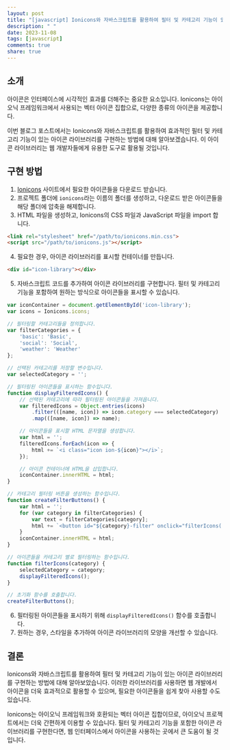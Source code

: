 ```yaml
---
layout: post
title: "[javascript] Ionicons와 자바스크립트를 활용하여 필터 및 카테고리 기능이 있는 아이콘 라이브러리 구현 방법"
description: " "
date: 2023-11-08
tags: [javascript]
comments: true
share: true
---
```


## 소개
아이콘은 인터페이스에 시각적인 효과를 더해주는 중요한 요소입니다. Ionicons는 아이오닉 프레임워크에서 사용되는 벡터 아이콘 집합으로, 다양한 종류의 아이콘을 제공합니다.

이번 블로그 포스트에서는 Ionicons와 자바스크립트를 활용하여 효과적인 필터 및 카테고리 기능이 있는 아이콘 라이브러리를 구현하는 방법에 대해 알아보겠습니다. 이 아이콘 라이브러리는 웹 개발자들에게 유용한 도구로 활용될 것입니다.

## 구현 방법
1. [Ionicons](https://ionicons.com/) 사이트에서 필요한 아이콘들을 다운로드 받습니다.
2. 프로젝트 폴더에 `ionicons`라는 이름의 폴더를 생성하고, 다운로드 받은 아이콘들을 해당 폴더에 압축을 해제합니다.
3. HTML 파일을 생성하고, Ionicons의 CSS 파일과 JavaScript 파일을 import 합니다.

```html
<link rel="stylesheet" href="/path/to/ionicons.min.css">
<script src="/path/to/ionicons.js"></script>
```

4. 필요한 경우, 아이콘 라이브러리를 표시할 컨테이너를 만듭니다.

```html
<div id="icon-library"></div>
```

5. 자바스크립트 코드를 추가하여 아이콘 라이브러리를 구현합니다. 필터 및 카테고리 기능을 포함하여 원하는 방식으로 아이콘들을 표시할 수 있습니다.

```javascript
var iconContainer = document.getElementById('icon-library');
var icons = Ionicons.icons;

// 필터링할 카테고리들을 정의합니다.
var filterCategories = {
    'basic': 'Basic',
    'social': 'Social',
    'weather': 'Weather'
};

// 선택된 카테고리를 저장할 변수입니다.
var selectedCategory = '';

// 필터링된 아이콘들을 표시하는 함수입니다.
function displayFilteredIcons() {
    // 선택된 카테고리에 따라 필터링된 아이콘들을 가져옵니다.
    var filteredIcons = Object.entries(icons)
        .filter(([name, icon]) => icon.category === selectedCategory)
        .map(([name, icon]) => name);

    // 아이콘들을 표시할 HTML 문자열을 생성합니다.
    var html = '';
    filteredIcons.forEach(icon => {
        html += `<i class="icon ion-${icon}"></i>`;
    });

    // 아이콘 컨테이너에 HTML을 삽입합니다.
    iconContainer.innerHTML = html;
}

// 카테고리 필터링 버튼을 생성하는 함수입니다.
function createFilterButtons() {
    var html = '';
    for (var category in filterCategories) {
        var text = filterCategories[category];
        html += `<button id="${category}-filter" onclick="filterIcons('${category}')">${text}</button>`;
    }
    iconContainer.innerHTML = html;
}

// 아이콘들을 카테고리 별로 필터링하는 함수입니다.
function filterIcons(category) {
    selectedCategory = category;
    displayFilteredIcons();
}

// 초기화 함수를 호출합니다.
createFilterButtons();
```

6. 필터링된 아이콘들을 표시하기 위해 `displayFilteredIcons()` 함수를 호출합니다.
7. 원하는 경우, 스타일을 추가하여 아이콘 라이브러리의 모양을 개선할 수 있습니다.

## 결론
Ionicons와 자바스크립트를 활용하여 필터 및 카테고리 기능이 있는 아이콘 라이브러리를 구현하는 방법에 대해 알아보았습니다. 이러한 라이브러리를 사용하면 웹 개발에서 아이콘을 더욱 효과적으로 활용할 수 있으며, 필요한 아이콘들을 쉽게 찾아 사용할 수도 있습니다.

Ionicons는 아이오닉 프레임워크와 호환되는 벡터 아이콘 집합이므로, 아이오닉 프로젝트에서는 더욱 간편하게 이용할 수 있습니다. 필터 및 카테고리 기능을 포함한 아이콘 라이브러리를 구현한다면, 웹 인터페이스에서 아이콘을 사용하는 곳에서 큰 도움이 될 것입니다.